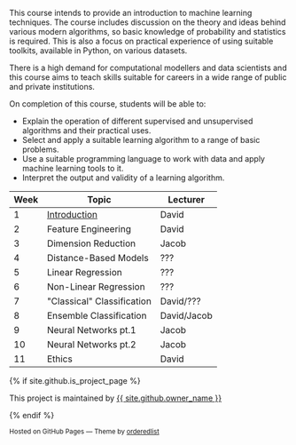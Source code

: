 This course intends to provide an introduction to machine learning techniques. The course includes discussion on the theory and ideas behind various modern algorithms, so basic knowledge of probability and statistics is required. This is also a focus on practical experience of using suitable toolkits, available in Python, on various datasets.

There is a high demand for computational modellers and data scientists and this course aims to teach skills suitable for careers in a wide range of public and private institutions.

On completion of this course, students will be able to:
- Explain the operation of different supervised and unsupervised algorithms and their practical uses.
- Select and apply a suitable learning algorithm to a range of basic problems.
- Use a suitable programming language to work with data and apply machine learning tools to it.
- Interpret the output and validity of a learning algorithm.

| Week | Topic                                                              | Lecturer    |
|------|--------------------------------------------------------------------|-------------|
|  1   | <a href="/website/pages/week1.html">Introduction</a>               | David       |
|  2   | Feature Engineering                                                | David       |
|  3   | Dimension Reduction                                                | Jacob       |
|  4   | Distance-Based Models                                              | ???         |
|  5   | Linear Regression                                                  | ???         |
|  6   | Non-Linear Regression                                              | ???         |
|  7   | "Classical" Classification                                         | David/???   |
|  8   | Ensemble Classification                                            | David/Jacob |
|  9   | Neural Networks pt.1                                               | Jacob       |
|  10  | Neural Networks pt.2                                               | Jacob       |
|  11  | Ethics                                                             | David       |

{% if site.github.is_project_page %}
<p>This project is maintained by <a href="{{ site.github.owner_url }}">{{ site.github.owner_name }}</a></p>
{% endif %}
<p><small>Hosted on GitHub Pages &mdash; Theme by <a href="https://github.com/orderedlist">orderedlist</a></small></p>
